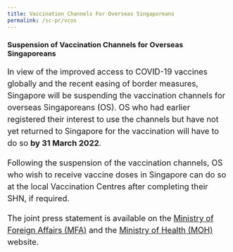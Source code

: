 ```yaml
---
title: Vaccination Channels For Overseas Singaporeans
permalink: /sc-pr/vcos
---
```


### Suspension of Vaccination Channels for Overseas Singaporeans

<p style="font-size:18px; margin-bottom:10px; line-height:1.5;">In view of the improved access to COVID-19 vaccines globally and the recent easing of border measures, Singapore will be suspending the vaccination channels for overseas Singaporeans (OS). OS who had earlier registered their interest to use the channels but have not yet returned to Singapore for the vaccination will have to do so <b>by 31 March 2022</b>.</p>

<p style="font-size:18px; margin-bottom:10px; line-height:1.5;">Following the suspension of the vaccination channels, OS who wish to receive vaccine doses in Singapore can do so at the local Vaccination Centres after completing their SHN, if required.</p>
							   
<p style="font-size:18px; margin-bottom:10px; line-height:1.5;">The joint press statement is available on the <a href="https://www.mfa.gov.sg/Newsroom/Press-Statements-Transcripts-and-Photos/2022/03/20220321-Suspension-of-COVID-19-Vaccination-Channels-for-Overseas-Singaporeans" target="_blank">Ministry of Foreign Affairs (MFA)</a> and the <a href="https://www.mfa.gov.sg/Newsroom/Press-Statements-Transcripts-and-Photos/2022/03/20220321-Suspension-of-COVID-19-Vaccination-Channels-for-Overseas-Singaporeans" target="_blank">Ministry of Health (MOH)</a> website. </p>
